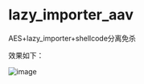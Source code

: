 # lazy_importer_aav

AES+lazy_importer+shellcode分离免杀

效果如下：

![image](https://user-images.githubusercontent.com/26518808/147956088-f934963b-ce11-4e27-b9e8-606e3ad486b7.png)
